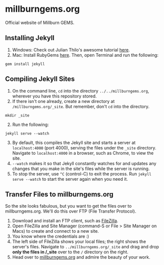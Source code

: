 # millburngems.org
Official website of Millburn GEMS.

## Installing Jekyll
1. Windows: Check out Julian Thilo's awesome tutorial [here](http://jekyll-windows.juthilo.com/).
2. Mac: Install RubyGems [here](https://rubygems.org/pages/download). Then, open Terminal and run the following:
```
gem install jekyll
```

## Compiling Jekyll Sites
1. On the command line, `cd` into the directory `../../millburngems.org`, wherever you have this repository stored.
2. If there isn't one already, create a new directory at `/millburngems.org/_site`. But remember, don't `cd` into the directory.
```
mkdir _site
```
2. Run the following:
```
jekyll serve --watch
```
3. By default, this compiles the Jekyll site and starts a server at `localhost:4000` (port 4000), serving the files under the `_site` directory. Navigate to `localhost:4000` in a browser, such as Chrome, to view the site.
4. `--watch` makes it so that Jekyll constantly watches for and updates any changes that you make in the site's files while the server is running.
5. To stop the server, use `^C` (control-C) to exit the process. Run `jekyll serve --watch` to start the server again when you need it.

## Transfer Files to millburngems.org
So the site looks fabulous, but you want to get the files over to millburngems.org. We'll do this over FTP (File Transfer Protocol).

1. Download and install an FTP client, such as [FileZilla](https://filezilla-project.org/).
2. Open FileZilla and Site Manager (command-S or File > Site Manager on Macs) to create and connect to a new site.
3. You know where the credentials are :)
4. The left side of FileZilla shows your local files; the right shows the server's files. Navigate to `../millburngems.org/_site` and drag and drop **only the files in /_site** over to the `/` directory on the right.
5. Head over to [millburngems.org](http://millburngems.org) and admire the beauty of your work.
